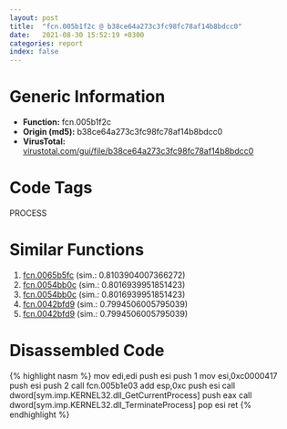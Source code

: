 ```yaml
---
layout: post
title:  "fcn.005b1f2c @ b38ce64a273c3fc98fc78af14b8bdcc0"
date:   2021-08-30 15:52:19 +0300
categories: report
index: false
---
```


# Generic Information
- **Function:** fcn.005b1f2c
- **Origin (md5):** b38ce64a273c3fc98fc78af14b8bdcc0
- **VirusTotal:** [virustotal.com/gui/file/b38ce64a273c3fc98fc78af14b8bdcc0][virustotal_ref]

# Code Tags
<span class="tag" id="PROCESS">PROCESS</span>


# Similar Functions

1. [fcn.0065b5fc][similar_1_ref] (sim.: 0.8103904007366272)
2. [fcn.0054bb0c][similar_2_ref] (sim.: 0.8016939951851423)
3. [fcn.0054bb0c][similar_3_ref] (sim.: 0.8016939951851423)
4. [fcn.0042bfd9][similar_4_ref] (sim.: 0.7994506005795039)
5. [fcn.0042bfd9][similar_5_ref] (sim.: 0.7994506005795039)


# Disassembled Code

{% highlight nasm %}
mov edi,edi
push esi
push 1
mov esi,0xc0000417
push esi
push 2
call fcn.005b1e03
add esp,0xc
push esi
call dword[sym.imp.KERNEL32.dll_GetCurrentProcess]
push eax
call dword[sym.imp.KERNEL32.dll_TerminateProcess]
pop esi
ret 
{% endhighlight %}


[similar_1_ref]: /report/fcn.0065b5fc@6a4218ff6458a05f9b4b8e91a635116b
[similar_2_ref]: /report/fcn.0054bb0c@9a2108de6665bf53e42d7cbbbe5a0866
[similar_3_ref]: /report/fcn.0054bb0c@90c53de31ca36ce245bc69453e4bdaaf
[similar_4_ref]: /report/fcn.0042bfd9@4bd33f73402d0d03c0318f793884eb34
[similar_5_ref]: /report/fcn.0042bfd9@3bf433430f740e75dfaf9134a5696829
[virustotal_ref]: https://www.virustotal.com/gui/file/b38ce64a273c3fc98fc78af14b8bdcc0